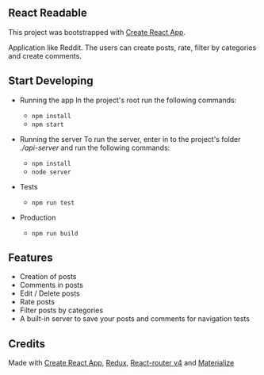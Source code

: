## React Readable

This project was bootstrapped with [Create React App](https://github.com/facebookincubator/create-react-app).

Application like Reddit. The users can create posts, rate, filter by categories and create comments.

## Start Developing

* Running the app
    In the project's root run the following commands:
    - `npm install`
    - `npm start`

* Running the server
    To run the server, enter in to the project's folder *./api-server* and run the following commands:
    - `npm install`
    - `node server`

* Tests
    - `npm run test`

* Production
    - `npm run build`


## Features
  - Creation of posts
  - Comments in posts
  - Edit / Delete posts
  - Rate posts
  - Filter posts by categories
  - A built-in server to save your posts and comments for navigation tests

## Credits

Made with [Create React App](https://github.com/facebookincubator/create-react-app), [Redux](https://redux.js.org), [React-router v4](https://reacttraining.com/react-router/) and [Materialize](http://materializecss.com)
